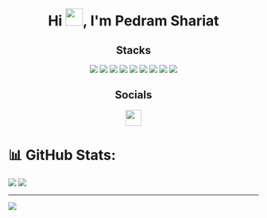 <h1 align="center">
    <b>Hi <img src="https://media.giphy.com/media/hvRJCLFzcasrR4ia7z/giphy.gif" width="35">, I'm Pedram Shariat</b>
</h1>

<div align="center">
    <h2>Stacks</h2>
    <img src="https://img.shields.io/badge/-PHP-777BB4?style=for-the-badge&logo=PHP&logoColor=777BB4&labelColor=282828">
    <img src="https://img.shields.io/badge/-Laravel-FF2D20?style=for-the-badge&logo=Laravel&logoColor=FF2D20&labelColor=282828">
    <img src="https://img.shields.io/badge/-LUMEN-E74430?style=for-the-badge&logo=lumen&logoColor=E74430&labelColor=282828">
    <img src="https://img.shields.io/badge/-JavaScript-F7DF1E?style=for-the-badge&logo=JavaScript&logoColor=F7DF1E&labelColor=282828"
    <img src="https://img.shields.io/badge/-MySQL-4479A1?style=for-the-badge&logo=MySQL&logoColor=4479A1&labelColor=282828">
    <img src="https://img.shields.io/badge/-MongoDB-47A248?style=for-the-badge&logo=MongoDB&logoColor=47A248&labelColor=282828">
    <img src="https://img.shields.io/badge/-Redis-DC382D?style=for-the-badge&logo=Redis&logoColor=DC382D&labelColor=282828">
    <img src="https://img.shields.io/badge/-CSS-1572B6?style=for-the-badge&logo=css3&logoColor=1572B6&labelColor=282828">
    <img src="https://img.shields.io/badge/-HTML-E34F26?style=for-the-badge&logo=html5&logoColor=E34F26&labelColor=282828">
    <img src="https://img.shields.io/badge/-Git-F05032?style=for-the-badge&logo=Git&logoColor=F05032&labelColor=282828">
</div>

<div align="center">
    <h2>Socials</h2>
    <a href="www.linkedin.com/in/pedram-shariat-naseri" target="_blank" rel="noreferrer"><img src="https://raw.githubusercontent.com/danielcranney/readme-generator/main/public/icons/socials/linkedin.svg" width="32" height="32" /></a> 
</div>
  
# 📊 GitHub Stats:
![](https://github-readme-stats.vercel.app/api?username=pedram-shariat&theme=dark&hide_border=false&include_all_commits=false&count_private=false)
![](https://github-readme-streak-stats.herokuapp.com/?user=pedram-shariat&theme=dark&hide_border=false)<br/>

---
[![](https://visitcount.itsvg.in/api?id=pedram-shariat&icon=0&color=0)](https://visitcount.itsvg.in)
